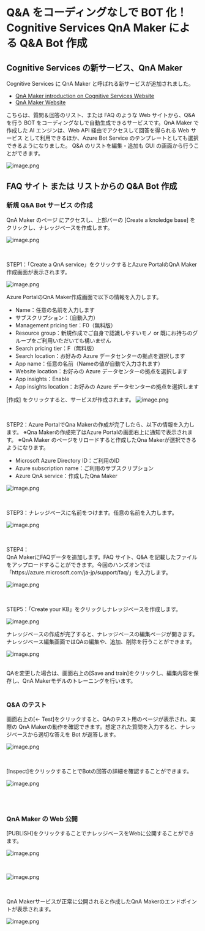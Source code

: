 # Q&A をコーディングなしで BOT 化！ Cognitive Services QnA Maker による Q&A Bot 作成



## Cognitive Services の新サービス、QnA Maker
Cognitive Services に QnA Maker と呼ばれる新サービスが追加されました。

- [QnA Maker introduction on Cognitive Services Website](https://azure.microsoft.com/ja-jp/services/cognitive-services/qna-maker/)
- [QnA Maker Website](https://www.qnamaker.ai/)

こちらは、質問＆回答のリスト、または FAQ のような Web サイトから、Q&A を行う BOT をコーディングなしで自動生成できるサービスです。QnA Maker で作成した AI エンジンは、Web API 経由でアクセスして回答を得られる Web サービス として利用できるほか、Azure Bot Service のテンプレートとしても選択できるようになりました。
Q&A のリストを編集・追加も GUI の画面から行うことができます。

![image.png](images/lnowledgebase2.png)



## FAQ サイト または リストからの Q&A Bot 作成
### 新規 Q&A Bot サービス の作成
QnA Maker のページ  にアクセスし、上部バーの [Create a knoledge base] をクリックし、ナレッジベースを作成します。

![image.png](images/lnowledgebaseheader.png)


<br>

STEP1：「Create a QnA service」をクリックするとAzure PortalのQnA Maker作成画面が表示されます。

![image.png](images/step1.png)


Azure PortalのQnA Maker作成画面で以下の情報を入力します。
- Name：任意の名前を入力します
- サブスクリプション：（自動入力）
- Management pricing tier：F0（無料版）
- Resource group：新規作成でご自身で認識しやすいモノ or 既にお持ちのグループをご利用いただいても構いません
- Search pricing tier：F（無料版）
- Search location：お好みの Azure データセンターの拠点を選択します
- App name：任意の名前（Nameの値が自動で入力されます）
- Website location：お好みの Azure データセンターの拠点を選択します
- App insights：Enable
- App insights location：お好みの Azure データセンターの拠点を選択します

[作成] をクリックすると、サービスが作成されます。
![image.png](images/createqnamaker.png)

<br>

STEP2：Azure PortalでQna Makerの作成が完了したら、以下の情報を入力します。
※Qna Makerの作成完了はAzure Portalの画面右上に通知で表示されます。
※QnA Maker のページをリロードすると作成したQna Makerが選択できるようになります。

- Microsoft Azure Directory ID：ご利用のID
- Azure subscription name：ご利用のサブスクリプション
- Azure QnA service：作成したQna Maker

![image.png](images/step2.png)

<br>

STEP3：ナレッジベースに名前をつけます。任意の名前を入力します。

![image.png](images/step3.png)

<br>

STEP4：  
QnA MakerにFAQデータを追加します。FAQ サイト、Q&A を記載したファイルをアップロードすることができます。今回のハンズオンでは「https\://azure.microsoft.com/ja-jp/support/faq/」を入力します。

![image.png](images/step4.png)

<br>

STEP5：「Create your KB」をクリックしナレッジベースを作成します。

![image.png](images/step5.PNG)


ナレッジベースの作成が完了すると、ナレッジベースの編集ページが開きます。
ナレッジベース編集画面ではQAの編集や、追加、削除を行うことができます。

![image.png](images/myknowledgebase.png)

<br>
QAを変更した場合は、画面右上の[Save and train]をクリックし、編集内容を保存し、QnA Makerモデルのトレーニングを行います。

<br>
<br>

### Q&A のテスト
画面右上の[← Test]をクリックすると、QAのテスト用のページが表示され、実際の QnA Makerの動作を確認できます。想定された質問を入力すると、ナレッジベースから適切な答えを Bot が返答します。


![image.png](images/tests.png)

<br>

[Inspect]をクリックすることでBotの回答の詳細を確認することができます。

![image.png](images/test-detail.png)

<br>
<br>

### QnA Maker の Web 公開
[PUBLISH]をクリックすることでナレッジベースをWebに公開することができます。


![image.png](images/publish1.png)

<br>

![image.png](images/publish.png)


<br>

QnA Makerサービスが正常に公開されると作成したQnA Makerのエンドポイントが表示されます。

![image.png](images/complete.png)



